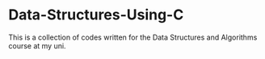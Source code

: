 # Data-Structures-Using-C
This is a collection of codes written for the Data Structures and Algorithms course at my uni.
